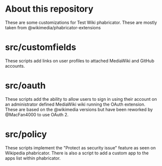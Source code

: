 # About this repository

These are some customizations for Test Wiki phabricator. These are mostly taken from @wikimedia/phabricator-extensions

# src/customfields
These scripts add links on user profiles to attached MediaWiki and GitHub accounts.

# src/oauth
These scripts add the ability to allow users to sign in using their account on an administrator defined MediaWiki wiki running the OAuth extension. These are based on the @wikimedia versions but have been reworked by @MacFan4000 to use OAuth 2.

# src/policy
These scripts implement the "Protect as security issue" feature as seen on Wikipedia phabricator. There is also a script to add a custom app to the apps list within phabricator.
